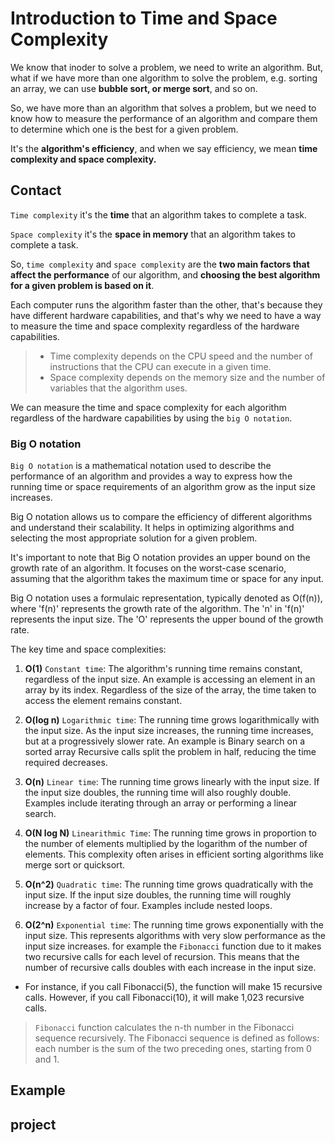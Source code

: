 # Introduction to Time and Space Complexity

<!--- Why is there more than one way to write/perform an algorithm --->
We know that inoder to solve a problem, we need to write an algorithm. But, what if we have more than one algorithm to solve the problem, e.g. sorting an array, we can use **bubble sort, or merge sort**, and so on.

So, we have more than an algorithm that solves a problem, but we need to know how to measure the performance of an algorithm and compare them to determine which one is the best for a given problem.

It's the **algorithm's efficiency**, and when we say efficiency, we mean **time complexity and space complexity.**


## Contact 
<!--- What is time and space complexity --->
`Time complexity` it's the **time** that an algorithm takes to complete a task. 

`Space complexity` it's the **space in memory** that an algorithm takes to complete a task.


So, `time complexity` and `space complexity` are the **two main factors that affect the performance** of our algorithm, and **choosing the best algorithm for a given problem is based on it**.

<!--- What is the purpose of time and space complexity --->

Each computer runs the algorithm faster than the other, that's because they have different hardware capabilities, and that's why we need to have a way to measure the time and space complexity regardless of the hardware capabilities. 


<!--- Note CPU, Memory --->
> * Time complexity depends on the CPU speed and the number of instructions that the CPU can execute in a given time.
> * Space complexity depends on the memory size and the number of variables that the algorithm uses.


<!--- Link the big O --->

We can measure the time and space complexity for each algorithm regardless of the hardware capabilities by using the `big O notation`.


### Big O notation

`Big O notation` is a mathematical notation used to describe the performance of an algorithm and provides a way to express how the running time or space requirements of an algorithm grow as the input size increases.

Big O notation allows us to compare the efficiency of different algorithms and understand their scalability. It helps in optimizing algorithms and selecting the most appropriate solution for a given problem.

It's important to note that Big O notation provides an upper bound on the growth rate of an algorithm. It focuses on the worst-case scenario, assuming that the algorithm takes the maximum time or space for any input. 

Big O notation uses a formulaic representation, typically denoted as O(f(n)), where 'f(n)' represents the growth rate of the algorithm. The 'n' in 'f(n)' represents the input size. The 'O' represents the upper bound of the growth rate.

The key time and space complexities:

1. **O(1)** `Constant time`: The algorithm's running time remains constant, regardless of the input size. An example is accessing an element in an array by its index. Regardless of the size of the array, the time taken to access the element remains constant.


2. **O(log n)** `Logarithmic time`: The running time grows logarithmically with the input size. As the input size increases, the running time increases, but at a progressively slower rate. An example is Binary search on a sorted array Recursive calls split the problem in half, reducing the time required decreases.

3. **O(n)** `Linear time`: The running time grows linearly with the input size. If the input size doubles, the running time will also roughly double. Examples include iterating through an array or performing a linear search.

4. **O(N log N)** `Linearithmic Time`: The running time grows in proportion to the number of elements multiplied by the logarithm of the number of elements. This complexity often arises in efficient sorting algorithms like merge sort or quicksort.


5. **O(n^2)** `Quadratic time`: The running time grows quadratically with the input size. If the input size doubles, the running time will roughly increase by a factor of four. Examples include nested loops.


6. **O(2^n)** `Exponential time`: The running time grows exponentially with the input size. This represents algorithms with very slow performance as the input size increases. for example the `Fibonacci` function due to it makes two recursive calls for each level of recursion. This means that the number of recursive calls doubles with each increase in the input size.

- For instance, if you call Fibonacci(5), the function will make 15 recursive calls. However, if you call Fibonacci(10), it will make 1,023 recursive calls.

>  `Fibonacci`  function calculates the n-th number in the Fibonacci sequence recursively. The Fibonacci sequence is defined as follows: each number is the sum of the two preceding ones, starting from 0 and 1.


## Example 

## project
